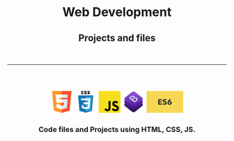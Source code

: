 <h1 align="center"> Web Development </h1>
<h2 align="center"> Projects and files </h2>
<br>
<hr>
<br>
<h2 align="center">
<a><img width=50px height=50px src='https://github.com/dev-roliveira/Desenvolvimento-Web/blob/master/Assets/html5.png'></a>
<a><img width=50px height=50px src='https://github.com/dev-roliveira/Desenvolvimento-Web/blob/master/Assets/css3.png'></a>
<a><img width=50px height=50px src='https://github.com/dev-roliveira/Desenvolvimento-Web/blob/master/Assets/js.png'></a>
<a><img width=50px height=50px src='https://github.com/dev-roliveira/Desenvolvimento-Web/blob/master/Assets/bootstrap_stack.png'></a>
<a><img height=50px src='https://github.com/dev-roliveira/Desenvolvimento-Web/blob/master/Assets/es6.jpeg'></a>
</p>
<h3 align="center">Code files and Projects using HTML, CSS, JS.</h3>
